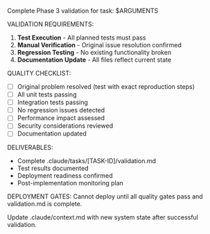 Complete Phase 3 validation for task: $ARGUMENTS

VALIDATION REQUIREMENTS:

1. **Test Execution** - All planned tests must pass
2. **Manual Verification** - Original issue resolution confirmed
3. **Regression Testing** - No existing functionality broken
4. **Documentation Update** - All files reflect current state

QUALITY CHECKLIST:

- [ ] Original problem resolved (test with exact reproduction steps)
- [ ] All unit tests passing
- [ ] Integration tests passing  
- [ ] No regression issues detected
- [ ] Performance impact assessed
- [ ] Security considerations reviewed
- [ ] Documentation updated

DELIVERABLES:

- Complete .claude/tasks/[TASK-ID]/validation.md
- Test results documented
- Deployment readiness confirmed
- Post-implementation monitoring plan

DEPLOYMENT GATES:
Cannot deploy until all quality gates pass and validation.md is complete.

Update .claude/context.md with new system state after successful validation.
